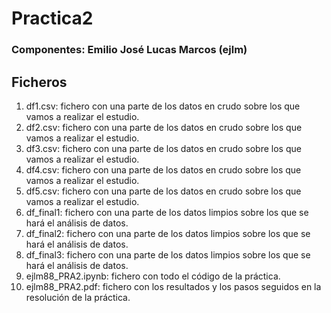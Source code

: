# Practica2

### Componentes: Emilio José Lucas Marcos (ejlm)

## Ficheros

1. df1.csv: fichero con una parte de los datos en crudo sobre los que vamos a realizar el estudio.
2. df2.csv: fichero con una parte de los datos en crudo sobre los que vamos a realizar el estudio.
3. df3.csv: fichero con una parte de los datos en crudo sobre los que vamos a realizar el estudio.
4. df4.csv: fichero con una parte de los datos en crudo sobre los que vamos a realizar el estudio.
5. df5.csv: fichero con una parte de los datos en crudo sobre los que vamos a realizar el estudio.
6. df_final1: fichero con una parte de los datos limpios sobre los que se hará el análisis de datos.
7. df_final2: fichero con una parte de los datos limpios sobre los que se hará el análisis de datos.
8. df_final3: fichero con una parte de los datos limpios sobre los que se hará el análisis de datos.
3. ejlm88_PRA2.ipynb: fichero con todo el código de la práctica.
4. ejlm88_PRA2.pdf: fichero con los resultados y los pasos seguidos en la resolución de la práctica.
